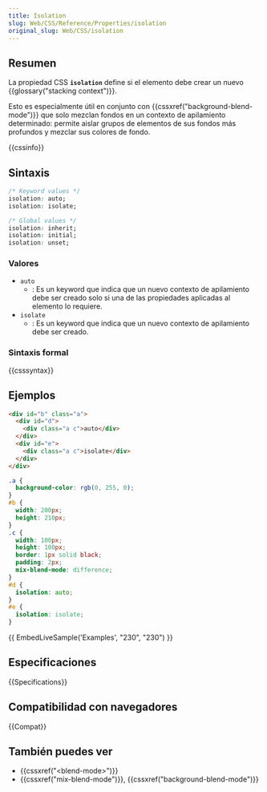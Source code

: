 ```yaml
---
title: Isolation
slug: Web/CSS/Reference/Properties/isolation
original_slug: Web/CSS/isolation
---
```


## Resumen

La propiedad CSS **`isolation`** define si el elemento debe crear un nuevo {{glossary("stacking context")}}.

Esto es especialmente útil en conjunto con {{cssxref("background-blend-mode")}} que solo mezclan fondos en un contexto de apilamiento determinado: permite aislar grupos de elementos de sus fondos más profundos y mezclar sus colores de fondo.

{{cssinfo}}

## Sintaxis

```css
/* Keyword values */
isolation: auto;
isolation: isolate;

/* Global values */
isolation: inherit;
isolation: initial;
isolation: unset;
```

### Valores

- `auto`
  - : Es un keyword que indica que un nuevo contexto de apilamiento debe ser creado solo si una de las propiedades aplicadas al elemento lo requiere.
- `isolate`
  - : Es un keyword que indica que un nuevo contexto de apilamiento debe ser creado.

### Sintaxis formal

{{csssyntax}}

## Ejemplos

```html
<div id="b" class="a">
  <div id="d">
    <div class="a c">auto</div>
  </div>
  <div id="e">
    <div class="a c">isolate</div>
  </div>
</div>
```

```css
.a {
  background-color: rgb(0, 255, 0);
}
#b {
  width: 200px;
  height: 210px;
}
.c {
  width: 100px;
  height: 100px;
  border: 1px solid black;
  padding: 2px;
  mix-blend-mode: difference;
}
#d {
  isolation: auto;
}
#e {
  isolation: isolate;
}
```

{{ EmbedLiveSample('Examples', "230", "230") }}

## Especificaciones

{{Specifications}}

## Compatibilidad con navegadores

{{Compat}}

## También puedes ver

- {{cssxref("&lt;blend-mode&gt;")}}
- {{cssxref("mix-blend-mode")}}, {{cssxref("background-blend-mode")}}
